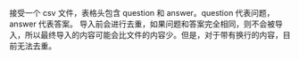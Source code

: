 接受一个 csv 文件，表格头包含 question 和 answer。question 代表问题，answer 代表答案。
导入前会进行去重，如果问题和答案完全相同，则不会被导入，所以最终导入的内容可能会比文件的内容少。但是，对于带有换行的内容，目前无法去重。